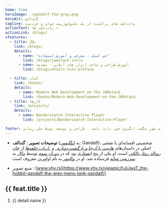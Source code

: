 ```yaml
---
home: true
heroImage: ./gandalf-the-gray.png
heroAlt: گندالف
tagline: یادداشت های پراکنده از یک تکنولوژیست جوان و خردمند
actionText: یادداشت ها ←
actionLink: /blogs/
xfeatures:
  - title: بلاگ
    link: /blogs/
    details:
      - name: "جم استک : معرفی و آموزش استفاده"
        link: /blogs/jamstack-intro
      - name: آموزش طراحی و ساخت ابزار های آنلاین - مقدمه
        link: /blogs/etools-tuts-preface

  - title: کتاب
    link: /books/
    details:
      - name: Modern Web Development on the JAMstack
        link: /books/Modern-Web-Development-on-the-JAMstack
  - title: کارها
    link: /projects/
    details:
      - name: Bandersnatch Interactive Player
        link: /projects/Bandersnatch-Interactive-Player

footer: همه چیز به طور شگفت انگیزی خوب باید باشد ، طراحی و توسعه توسط علی زِمانی ❤️
---
```


- **توضیحات تصویر** : **گندالف** (به [انگلیسی](https://fa.wikipedia.org/wiki/زبان_انگلیسی): Gandalf)، شخصیتی افسانه‌ای با نقشی اصلی در داستان‌های *[هابیت، یا آن‌جا و بازگشت دوباره](https://fa.wikipedia.org/wiki/هابیت،*یا*آن‌جا*و*بازگشت*دوباره)_ و _[ارباب حلقه‌ها](https://fa.wikipedia.org/wiki/ارباب_حلقه‌ها)* از [جان رونالد روئل تالکین](https://fa.wikipedia.org/wiki/جان*رونالد*روئل*تالکین) است. او یکی از پنج [ایستاری](https://fa.wikipedia.org/w/index.php?title=ایستاری&action=edit&redlink=1) بود که در [دوران سوم](https://fa.wikipedia.org/wiki/دوران_سوم) توسط [والار](https://fa.wikipedia.org/wiki/والار) به [سرزمین میانه](https://fa.wikipedia.org/wiki/سرزمین_میانه) فرستاده شد. او در [والینور](https://fa.wikipedia.org/wiki/والینور) به نام اولورین معروف است.

- منبع تصویر : [www.vhv.rs](https://www.vhv.rs/viewpic/hJiJwxT_the-hobbit-gandalf-the-grey-mens-tank-gandalf/)

<div class="features">
  <div class="feature" v-for="feat in $page.frontmatter.xfeatures">
    <h2 ><a v-bind:href="feat.link">{{ feat.title }}</a></h2>
    <ol >
      <li v-for="detail in feat.details" >
        <a v-bind:href="detail.link"> 
        <p>{{  detail.name }} </p>
      </a>
    </li>
    </ol>
  </div>
</div>
